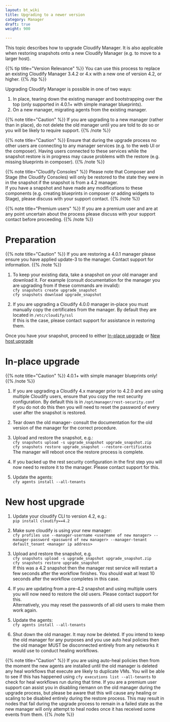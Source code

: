 ```yaml
---
layout: bt_wiki
title: Upgrading to a newer version
category: Manager
draft: true
weight: 900

---
```


This topic describes how to upgrade Cloudify Manager.
It is also applicable when restoring snapshots onto a new Cloudify Manager (e.g. to move to a larger host).

{{% tip title="Version Relevance" %}}
You can use this process to replace an existing Cloudify Manager 3.4.2 or 4.x with a new one of version 4.2, or higher.
{{% /tip %}}

Upgrading Cloudify Manager is possible in one of two ways:<br>
1. In place, tearing down the existing manager and bootstrapping over the top (only supported in 4.0.1+ with simple manager blueprints).<br>
2. On a new manager, migrating agents from the existing manager.<br>

{{% note title="Caution" %}}
If you are upgrading to a new manager (rather than in place), do not delete the old manager until you are told to do so or you will be likely to require support.
{{% /note %}}

{{% note title="Caution" %}}
Ensure that during the upgrade process no other users are connecting to any manager services (e.g. to the web UI or the composer).
Having users connected to these services while the snapshot restore is in progress may cause problems with the restore (e.g. missing blueprints in composer).
{{% /note %}}

{{% note title="Cloudify Consoles" %}}
Please note that Composer and Stage (the Cloudify Consoles) will only be restored to the state they were in in the snapshot if the snapshot is from a 4.2 manager.<br>
If you have a snapshot and have made any modifications to these components (e.g. creating blueprints in composer or adding widgets to Stage), please discuss with your support contact.
{{% /note %}}

{{% note title="Premium users" %}}
If you are a premium user and are at any point uncertain about the process please discuss with your support contact before proceeding.
{{% /note %}}

# Preparation

{{% note title="Caution" %}}
If you are restoring a 4.0.1 manager please ensure you have applied update-3 to the manager. Contact support for information.
{{% /note %}}

1. To keep your existing data, take a snapshot on your old manager and download it. For example (consult documentation for the manager you are upgrading from if these commands are invalid):<br>
    ```cfy snapshots create upgrade_snapshot```<br>
    ```cfy snapshots download upgrade_snapshot```<br>

2. If you are upgrading a Cloudify 4.0.0 manager in-place you must manually copy the certificates from the manager. By default they are located in `/etc/cloudify/ssl`<br>
   If this is the case, please contact support for assistance in restoring them.


Once you have your snapshot, proceed to either [In-place upgrade](#in-place-upgrade) or [New host upgrade](#new-host-upgrade)

# In-place upgrade

{{% note title="Caution" %}}
4.0.1+ with simple manager blueprints only!
{{% /note %}}

1. If you are upgrading a Cloudify 4.x manager prior to 4.2.0 and are using multiple Cloudify users, ensure that you copy the rest security configuration. By default this is in `/opt/manager/rest-security.conf`<br>
   If you do not do this then you will need to reset the password of every user after the snapshot is restored.

2. Tear down the old manager- consult the documentation for the old version of the manager for the correct procedure.

3. Upload and restore the snapshot, e.g.:<br>
  ```cfy snapshots upload -s upgrade_snapshot upgrade_snapshot.zip```<br>
  ```cfy snapshots restore upgrade_snapshot --restore-certificates```<br>
  The manager will reboot once the restore process is complete.

4. If you backed up the rest security configuration in the first step you will now need to restore it to the manager. Please contact support for this.

5. Update the agents:<br>
  ```cfy agents install --all-tenants```

# New host upgrade

1. Update your cloudify CLI to version 4.2, e.g.:<br>
   ```pip install cloudify==4.2```

2. Make sure cloudify is using your new manager:<br>
  ```cfy profiles use --manager-username <username of new manager> --manager-password <password of new manager> --manager-tenant default_tenant <manager ip address>```

3. Upload and restore the snapshot, e.g.<br>
  ```cfy snapshots upload -s upgrade_snapshot upgrade_snapshot.zip```<br>
  ```cfy snapshots restore upgrade_snapshot```<br>
  If this was a 4.2 snapshot then the manager rest service will restart a few seconds after the workflow finishes. You should wait at least 10 seconds after the workflow completes in this case.

4. If you are updating from a pre-4.2 snapshot and using multiple users you will now need to restore the old users. Please contact support for this.<br>
   Alternatively, you may reset the passwords of all old users to make them work again.

5. Update the agents:<br>
  ```cfy agents install --all-tenants```

6. Shut down the old manager. It may now be deleted. If you intend to keep the old manager for any purposes and you use auto heal policies then the old manager MUST be disconnected entirely from any networks it would use to conduct healing workflows.

{{% note title="Caution" %}}
If you are using auto-heal policies then from the moment the new agents are installed until the old manager is deleted any heal workflows that execute are likely to duplicate VMs.
You will be able to see if this has happened using ```cfy executions list --all-tenants``` to check for heal workflows run during that time.
If you are a premium user support can assist you in disabling riemann on the old manager during the upgrade process, but please be aware that this will cause any healing or scaling to be disabled entirely during the restore process. This may result in nodes that fail during the upgrade process to remain in a failed state  as the new manager will only attempt to heal nodes once it has received some events from them.
{{% /note %}}
